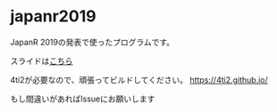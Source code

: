 # japanr2019

JapanR 2019の発表で使ったプログラムです。

スライドは[こちら](JapanR2019.pdf)

4ti2が必要なので、頑張ってビルドしてください。
https://4ti2.github.io/

もし間違いがあればIssueにお願いします
